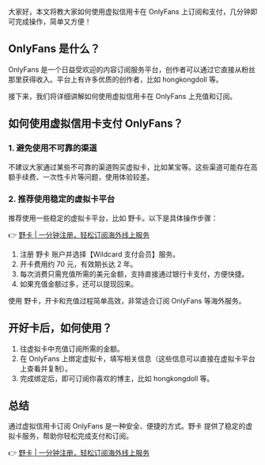 大家好，本文将教大家如何使用虚拟信用卡在 OnlyFans 上订阅和支付，几分钟即可完成操作，简单又方便！

## OnlyFans 是什么？

OnlyFans 是一个日益受欢迎的内容订阅服务平台，创作者可以通过它直接从粉丝那里获得收入。平台上有许多优质的创作者，比如 hongkongdoll 等。

接下来，我们将详细讲解如何使用虚拟信用卡在 OnlyFans 上充值和订阅。

## 如何使用虚拟信用卡支付 OnlyFans？

### 1. 避免使用不可靠的渠道

不建议大家通过某些不可靠的渠道购买虚拟卡，比如某宝等。这些渠道可能存在高额手续费、一次性卡片等问题，使用体验较差。

### 2. 推荐使用稳定的虚拟卡平台

推荐使用一些稳定的虚拟卡平台，比如 野卡。以下是具体操作步骤：

👉 [野卡 | 一分钟注册，轻松订阅海外线上服务](https://bit.ly/bewildcard)

1. 注册 野卡 账户并选择【Wildcard 支付会员】服务。
2. 开卡费用约 70 元，有效期长达 2 年。
3. 每次消费只需充值所需的美元金额，支持直接通过银行卡支付，方便快捷。
4. 如果充值金额过多，还可以提现回来。

使用 野卡，开卡和充值过程简单高效，非常适合订阅 OnlyFans 等海外服务。

## 开好卡后，如何使用？

1. 往虚拟卡中充值订阅所需的金额。
2. 在 OnlyFans 上绑定虚拟卡，填写相关信息（这些信息可以直接在虚拟卡平台上查看并复制）。
3. 完成绑定后，即可订阅你喜欢的博主，比如 hongkongdoll 等。

## 总结

通过虚拟信用卡订阅 OnlyFans 是一种安全、便捷的方式。野卡 提供了稳定的虚拟卡服务，帮助你轻松完成支付和订阅。

👉 [野卡 | 一分钟注册，轻松订阅海外线上服务](https://bit.ly/bewildcard)